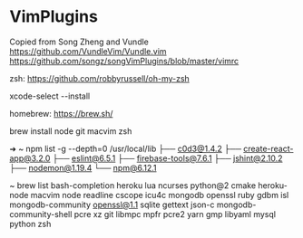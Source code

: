 # VimPlugins

Copied from Song Zheng and Vundle
https://github.com/VundleVim/Vundle.vim
https://github.com/songz/songVimPlugins/blob/master/vimrc

zsh: https://github.com/robbyrussell/oh-my-zsh



xcode-select --install

homebrew: https://brew.sh/

brew install node git macvim zsh

➜  ~ npm list -g --depth=0
/usr/local/lib
├── c0d3@1.4.2
├── create-react-app@3.2.0
├── eslint@6.5.1
├── firebase-tools@7.6.1
├── jshint@2.10.2
├── nodemon@1.19.4
└── npm@6.12.1

  ~ brew list
bash-completion		heroku			lua			ncurses			python@2
cmake			heroku-node		macvim			node			readline
cscope			icu4c			mongodb			openssl			ruby
gdbm			isl			mongodb-community	openssl@1.1		sqlite
gettext			json-c			mongodb-community-shell	pcre			xz
git			libmpc			mpfr			pcre2			yarn
gmp			libyaml			mysql			python			zsh
